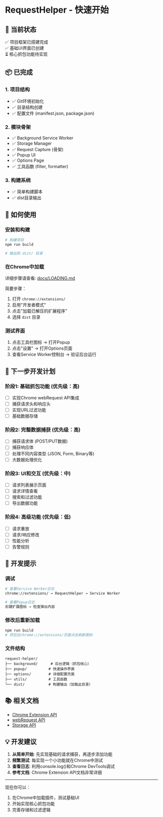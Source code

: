 # RequestHelper - 快速开始

## 🎯 当前状态

✅ 项目框架已搭建完成  
✅ 基础UI界面已创建  
⏳ 核心抓包功能待实现  

## 📦 已完成

### 1. 项目结构
- ✅ Git环境初始化
- ✅ 目录结构创建
- ✅ 配置文件 (manifest.json, package.json)

### 2. 模块骨架
- ✅ Background Service Worker
- ✅ Storage Manager
- ✅ Request Capture (骨架)
- ✅ Popup UI
- ✅ Options Page
- ✅ 工具函数 (filter, formatter)

### 3. 构建系统
- ✅ 简单构建脚本
- ✅ dist目录输出

## 🚀 如何使用

### 安装和构建
```bash
# 构建项目
npm run build

# 输出到 dist/ 目录
```

### 在Chrome中加载
详细步骤请查看: [docs/LOADING.md](docs/LOADING.md)

简要步骤：
1. 打开 `chrome://extensions/`
2. 启用"开发者模式"
3. 点击"加载已解压的扩展程序"
4. 选择 `dist` 目录

### 测试界面
1. 点击工具栏图标 → 打开Popup
2. 点击"设置" → 打开Options页面
3. 查看Service Worker控制台 → 验证后台运行

## 📝 下一步开发计划

### 阶段1: 基础抓包功能 (优先级：高)
- [ ] 实现Chrome webRequest API集成
- [ ] 捕获请求头和响应头
- [ ] 实现URL过滤功能
- [ ] 基础数据存储

### 阶段2: 完整数据捕获 (优先级：高)
- [ ] 捕获请求体 (POST/PUT数据)
- [ ] 捕获响应体
- [ ] 处理不同内容类型 (JSON, Form, Binary等)
- [ ] 大数据处理优化

### 阶段3: UI和交互 (优先级：中)
- [ ] 请求列表展示页面
- [ ] 请求详情查看
- [ ] 搜索和过滤功能
- [ ] 导出数据功能

### 阶段4: 高级功能 (优先级：低)
- [ ] 请求重放
- [ ] 请求/响应修改
- [ ] 性能分析
- [ ] 告警规则

## 🔧 开发提示

### 调试
```bash
# 查看Service Worker日志
chrome://extensions/ → RequestHelper → Service Worker

# 查看Popup日志
右键扩展图标 → 检查弹出内容
```

### 修改后重新加载
```bash
npm run build
# 然后在chrome://extensions/页面点击刷新图标
```

### 文件结构
```
request-helper/
├── background/      # 后台逻辑（抓包核心）
├── popup/          # 快速操作界面
├── options/        # 详细配置页面
├── utils/          # 工具函数
└── dist/           # 构建输出（加载此目录）
```

## 📚 相关文档

- [Chrome Extension API](https://developer.chrome.com/docs/extensions/)
- [webRequest API](https://developer.chrome.com/docs/extensions/reference/webRequest/)
- [Storage API](https://developer.chrome.com/docs/extensions/reference/storage/)

## 💡 开发建议

1. **从简单开始**: 先实现基础的请求捕获，再逐步添加功能
2. **频繁测试**: 每实现一个小功能就在Chrome中测试
3. **查看日志**: 利用console.log()和Chrome DevTools调试
4. **参考文档**: Chrome Extension API文档非常详细

---

现在你可以：
1. 在Chrome中加载插件，测试基础UI
2. 开始实现核心抓包功能
3. 完善存储和过滤逻辑
